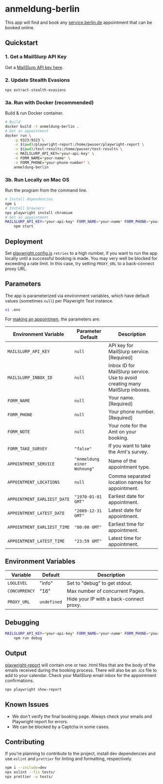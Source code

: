 # anmeldung-berlin

This app will find and book any [service.berlin.de](https://service.berlin.de) appointment that can be booked online.

## Quickstart

### 1. Get a MailSlurp API Key

Get a [MailSlurp API key here](https://app.mailslurp.com/sign-up/).

### 2. Update Stealth Evasions

```bash
npx extract-stealth-evasions
```

### 3a. Run with Docker (recommended)

Build & run Docker container.

```bash
# Build
docker build -t anmeldung-berlin .
# Get an appointment
docker run \
    -p 9323:9323 \
    -v $(pwd)/playwright-report:/home/pwuser/playwright-report \
    -v $(pwd)/test-results:/home/pwuser/test-results \
    -e MAILSLURP_API_KEY=*your-api-key* \
    -e FORM_NAME=*your-name* \
    -e FORM_PHONE=*your-phone-number* \
    anmeldung-berlin
```

### 3b. Run Locally on Mac OS

Run the program from the command line.

```bash
# Install dependencies
npm i
# Install browsers
npx playwright install chromium
# Get an appointment
MAILSLURP_API_KEY=*your-api-key* FORM_NAME=*your-name* FORM_PHONE=*your-phone-number* \
    npm start
```

## Deployment

Set [playwright.config.js](/playwright.config.js) `retries` to a high number, if you want to run the app locally until a successful booking is made. You may very well be blocked for exceeding a rate limit. In this case, try setting `PROXY_URL` to a back-connect proxy URL.

## Parameters

The app is parameterized via environment variables, which have default values (sometimes `null`) per Playwright Test instance.

```bash
vi .env
```

For [making an appointmen](/tests/appointment.test.js), the parameters are:

Environment Variable | Parameter Default | Description
---------|----------|---------
 `MAILSLURP_API_KEY` | `null` | API key for MailSlurp service. [Required]
 `MAILSLURP_INBOX_ID` | `null` | Inbox ID for MailSlurp service. Use to avoid creating many MailSlurp inboxes.
 `FORM_NAME` | `null` | Your name. [Required]
 `FORM_PHONE` | `null` | Your phone number. [Required]
 `FORM_NOTE` | `null` | Your note for the Amt on your booking.
 `FORM_TAKE_SURVEY` | `"false"` | If you want to take the Amt's survey.
 `APPOINTMENT_SERVICE` | `"Anmeldung einer Wohnung"` | Name of the appointment type.
 `APPOINTMENT_LOCATIONS` | `null` | Comma separated location names for appointment.
 `APPOINTMENT_EARLIEST_DATE` | `"1970-01-01 GMT"` | Earliest date for appointment.
 `APPOINTMENT_LATEST_DATE` | `"2069-12-31 GMT"` | Latest date for appointment.
 `APPOINTMENT_EARLIEST_TIME` | `"00:00 GMT"` | Earliest time for appointment.
 `APPOINTMENT_LATEST_TIME` | `"23:59 GMT"` | Latest time for appointment.

## Environment Variables

Variable | Default | Description
---------|----------|---------
`LOGLEVEL` | "info" | Set to "debug" to get stdout.
`CONCURRENCY` | "16" | Max number of concurrent Pages.
`PROXY_URL` | `undefined` | Hide your IP with a back-connect proxy.

## Debugging

```bash
MAILSLURP_API_KEY=*your-api-key* FORM_NAME=*your-name* FORM_PHONE=*your-phone-number* \
    npm run debug
```

## Output

[playwright-report](./playwright-report) will contain one or two .html files that are the body of the emails received during the booking process. There will also be an .ics file to add to your calendar. Check your MailSlurp email inbox for the appointment confirmations.

```bash
npx playwright show-report
```

## Known Issues

- We don't verify the final booking page. Always check your emails and Playwright report for errors.
- We can be blocked by a Captcha in some cases.

## Contributing

If you're planning to contribute to the project, install dev dependencies and use `eslint` and `prettier` for linting and formatting, respectively.

```bash
npm i --include=dev
npx eslint --fix tests/
npx prettier -w tests/
```
